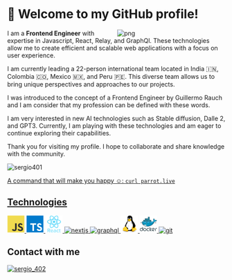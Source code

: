 # 🫧 Welcome to my GitHub profile!

<img align="right" alt="png" width="250px" src="https://user-images.githubusercontent.com/30879476/205475773-b2ed9b8c-321d-436d-9753-db9ff8c3ce53.png" />

I am a **Frontend Engineer** with expertise in Javascript, React, Relay, and GraphQl. These technologies allow me to create efficient and scalable web applications with a focus on user experience.

I am currently leading a 22-person international team located in India 🇮🇳, Colombia 🇨🇴, Mexico 🇲🇽, and Peru 🇵🇪. This diverse team allows us to bring unique perspectives and approaches to our projects.

I was introduced to the concept of a Frontend Engineer by Guillermo Rauch and I am consider that my profession can be defined with these words.

I am very interested in new AI technologies such as Stable diffusion, Dalle 2, and GPT3. Currently, I am playing with these technologies and am eager to continue exploring their capabilities.

Thank you for visiting my profile. I hope to collaborate and share knowledge with the community.

<p align="left"> <img src="https://komarev.com/ghpvc/?username=sergio401&label=Profile%20views&color=0e75b6&style=flat" alt="sergio401" /> <a href="https://twitter.com/sergio_402" target="blank"> </p>

A command that will make you happy ☺️: `curl parrot.live`

## Technologies

<a href="https://developer.mozilla.org/en-US/docs/Web/JavaScript" target="_blank" rel="noreferrer"> <img src="https://raw.githubusercontent.com/devicons/devicon/master/icons/javascript/javascript-original.svg" alt="javascript" width="40" height="40"/> </a> <a href="https://www.typescriptlang.org/" target="_blank" rel="noreferrer"> <img src="https://raw.githubusercontent.com/devicons/devicon/master/icons/typescript/typescript-original.svg" alt="typescript" width="40" height="40"/> </a> <a href="https://reactjs.org/" target="_blank" rel="noreferrer"> <img src="https://raw.githubusercontent.com/devicons/devicon/master/icons/react/react-original-wordmark.svg" alt="react" width="40" height="40"/> </a> <a href="https://nextjs.org/" target="_blank" rel="noreferrer"> <img src="https://cdn.worldvectorlogo.com/logos/nextjs-2.svg" alt="nextjs" width="40" height="40"/> </a> <a href="https://graphql.org" target="_blank" rel="noreferrer"> <img src="https://www.vectorlogo.zone/logos/graphql/graphql-icon.svg" alt="graphql" width="40" height="40"/> </a> <a href="https://www.linux.org/" target="_blank" rel="noreferrer"> <img src="https://raw.githubusercontent.com/devicons/devicon/master/icons/linux/linux-original.svg" alt="linux" width="40" height="40"/> </a> <a href="https://www.docker.com/" target="_blank" rel="noreferrer"> <img src="https://raw.githubusercontent.com/devicons/devicon/master/icons/docker/docker-original-wordmark.svg" alt="docker" width="40" height="40"/> </a> <a href="https://git-scm.com/" target="_blank" rel="noreferrer"> <img src="https://www.vectorlogo.zone/logos/git-scm/git-scm-icon.svg" alt="git" width="40" height="40"/> </a> 

## Contact with me
<p align="left">
<a href="https://twitter.com/sergio_402" target="blank"><img src="https://img.shields.io/twitter/follow/sergio_402?logo=twitter&style=for-the-badge" alt="sergio_402" /></a></p>



